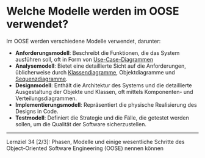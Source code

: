 # Welche Modelle werden im OOSE verwendet?

Im OOSE werden verschiedene Modelle verwendet, darunter:
- **Anforderungsmodell**: Beschreibt die Funktionen, die das System ausführen soll, oft in Form von [Use-Case-Diagrammen](113%20Was%20ist%20ein%20Anwendungsfalldiagramm%20(Use%20Case%20Diagram)?.md)
- **Analysemodell**: Bietet eine detaillierte Sicht auf die Anforderungen, üblicherweise durch [Klassendiagramme](114%20Was%20ist%20ein%20Klassendiagramm?.md), Objektdiagramme und [Sequenzdiagramme](117%20Was%20ist%20ein%20Sequenzdiagramm?.md).
- **Designmodell**: Enthält die Architektur des Systems und die detaillierte Ausgestaltung der Objekte und Klassen, oft mittels Komponenten- und Verteilungsdiagrammen.
- **Implementierungsmodell**: Repräsentiert die physische Realisierung des Designs in Code.
- **Testmodell**: Definiert die Strategie und die Fälle, die getestet werden sollen, um die Qualität der Software sicherzustellen.

---

Lernziel 34 \[2/3\]: Phasen, Modelle und einige wesentliche Schritte des Object-Oriented Software Engineering (OOSE) nennen können
